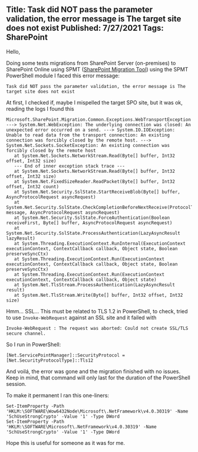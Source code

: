 Title: Task did NOT pass the parameter validation, the error message is The target site does not exist
Published: 7/27/2021
Tags: SharePoint
---

Hello,

Doing some tests migrations from SharePoint Server (on-premises) to SharePoint Online using SPMT ([SharePoint Migration Tool](https://docs.microsoft.com/en-us/sharepointmigration/new-and-improved-features-in-the-sharepoint-migration-tool)) using the SPMT PowerShell module I faced this error message:

```
Task did NOT pass the parameter validation, the error message is The target site does not exist
```

At first, I checked if, maybe I mispelled the target SPO site, but it was ok, reading the logs I found this

```
Microsoft.SharePoint.Migration.Common.Exceptions.WebTransportException ---> System.Net.WebException: The underlying connection was closed: An unexpected error occurred on a send. ---> System.IO.IOException: Unable to read data from the transport connection: An existing connection was forcibly closed by the remote host. ---> System.Net.Sockets.SocketException: An existing connection was forcibly closed by the remote host
   at System.Net.Sockets.NetworkStream.Read(Byte[] buffer, Int32 offset, Int32 size)
   --- End of inner exception stack trace ---
   at System.Net.Sockets.NetworkStream.Read(Byte[] buffer, Int32 offset, Int32 size)
   at System.Net.FixedSizeReader.ReadPacket(Byte[] buffer, Int32 offset, Int32 count)
   at System.Net.Security.SslState.StartReceiveBlob(Byte[] buffer, AsyncProtocolRequest asyncRequest)
   at System.Net.Security.SslState.CheckCompletionBeforeNextReceive(ProtocolToken message, AsyncProtocolRequest asyncRequest)
   at System.Net.Security.SslState.ForceAuthentication(Boolean receiveFirst, Byte[] buffer, AsyncProtocolRequest asyncRequest)
   at System.Net.Security.SslState.ProcessAuthentication(LazyAsyncResult lazyResult)
   at System.Threading.ExecutionContext.RunInternal(ExecutionContext executionContext, ContextCallback callback, Object state, Boolean preserveSyncCtx)
   at System.Threading.ExecutionContext.Run(ExecutionContext executionContext, ContextCallback callback, Object state, Boolean preserveSyncCtx)
   at System.Threading.ExecutionContext.Run(ExecutionContext executionContext, ContextCallback callback, Object state)
   at System.Net.TlsStream.ProcessAuthentication(LazyAsyncResult result)
   at System.Net.TlsStream.Write(Byte[] buffer, Int32 offset, Int32 size)
```

Hmm... SSL... This must be related to TLS 1.2 in PowerShell, to check, tried to use ```Invoke-WebRequest``` against an SSL site and it failed with

```
Invoke-WebRequest : The request was aborted: Could not create SSL/TLS secure channel.
```

So I run in PowerShell:

```
[Net.ServicePointManager]::SecurityProtocol = [Net.SecurityProtocolType]::Tls12
```

And voilá, the error was gone and the migration finished with no issues. Keep in mind, that command will only last for the duration of the PowerShell session.

To make it permanent I ran this one-liners:

```
Set-ItemProperty -Path 'HKLM:\SOFTWARE\Wow6432Node\Microsoft\.NetFramework\v4.0.30319' -Name 'SchUseStrongCrypto' -Value '1' -Type DWord
Set-ItemProperty -Path 'HKLM:\SOFTWARE\Microsoft\.NetFramework\v4.0.30319' -Name 'SchUseStrongCrypto' -Value '1' -Type DWord
```

Hope this is useful for someone as it was for me.
